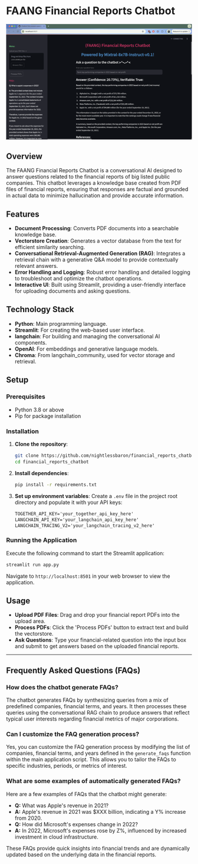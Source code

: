 # FAANG Financial Reports Chatbot

![Financial Reports Chatbot](metadata/streamlit_finance_chatbot.png)

## Overview

The FAANG Financial Reports Chatbot is a conversational AI designed to answer questions related to the financial reports of big listed public companies. This chatbot leverages a knowledge base created from PDF files of financial reports, ensuring that responses are factual and grounded in actual data to minimize hallucination and provide accurate information.

## Features

- **Document Processing**: Converts PDF documents into a searchable knowledge base.
- **Vectorstore Creation**: Generates a vector database from the text for efficient similarity searching.
- **Conversational Retrieval-Augmented Generation (RAG)**: Integrates a retrieval chain with a generative Q&A model to provide contextually relevant answers.
- **Error Handling and Logging**: Robust error handling and detailed logging to troubleshoot and optimize the chatbot operations.
- **Interactive UI**: Built using Streamlit, providing a user-friendly interface for uploading documents and asking questions.

## Technology Stack

- **Python**: Main programming language.
- **Streamlit**: For creating the web-based user interface.
- **langchain**: For building and managing the conversational AI components.
- **OpenAI**: For embeddings and generative language models.
- **Chroma**: From langchain_community, used for vector storage and retrieval.

## Setup

### Prerequisites

- Python 3.8 or above
- Pip for package installation

### Installation

1. **Clone the repository**:
   ```bash
   git clone https://github.com/nightlessbaron/financial_reports_chatbot.git
   cd financial_reports_chatbot
   ```

2. **Install dependencies**:
   ```bash
   pip install -r requirements.txt
   ```

3. **Set up environment variables**:
   Create a `.env` file in the project root directory and populate it with your API keys:
   ```plaintext
   TOGETHER_API_KEY='your_together_api_key_here'
   LANGCHAIN_API_KEY='your_langchain_api_key_here'
   LANGCHAIN_TRACING_V2='your_langchain_tracing_v2_here'
   ```

### Running the Application

Execute the following command to start the Streamlit application:
```bash
streamlit run app.py
```

Navigate to `http://localhost:8501` in your web browser to view the application.

## Usage

- **Upload PDF Files**: Drag and drop your financial report PDFs into the upload area.
- **Process PDFs**: Click the 'Process PDFs' button to extract text and build the vectorstore.
- **Ask Questions**: Type your financial-related question into the input box and submit to get answers based on the uploaded financial reports.

---

## Frequently Asked Questions (FAQs)

### How does the chatbot generate FAQs?

The chatbot generates FAQs by synthesizing queries from a mix of predefined companies, financial terms, and years. It then processes these queries using the conversational RAG chain to produce answers that reflect typical user interests regarding financial metrics of major corporations.

### Can I customize the FAQ generation process?

Yes, you can customize the FAQ generation process by modifying the list of companies, financial terms, and years defined in the `generate_faqs` function within the main application script. This allows you to tailor the FAQs to specific industries, periods, or metrics of interest.

### What are some examples of automatically generated FAQs?

Here are a few examples of FAQs that the chatbot might generate:
- **Q:** What was Apple's revenue in 2021?
- **A:** Apple's revenue in 2021 was $XXX billion, indicating a Y% increase from 2020.
- **Q:** How did Microsoft's expenses change in 2022?
- **A:** In 2022, Microsoft's expenses rose by Z%, influenced by increased investment in cloud infrastructure.

These FAQs provide quick insights into financial trends and are dynamically updated based on the underlying data in the financial reports.
